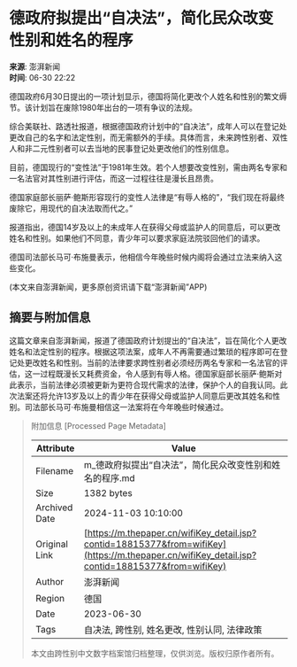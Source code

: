 # 德政府拟提出“自决法”，简化民众改变性别和姓名的程序

**来源**: 澎湃新闻  
**时间**: 06-30 22:22  

德国政府6月30日提出的一项计划显示，德国将简化更改个人姓名和性别的繁文缛节。该计划旨在废除1980年出台的一项有争议的法规。

综合美联社、路透社报道，根据德国政府计划中的“自决法”，成年人可以在登记处更改自己的名字和法定性别，而无需额外的手续。具体而言，未来跨性别者、双性人和非二元性别者可以去当地的民事登记处更改他们的性别信息。

目前，德国现行的“变性法”于1981年生效。若个人想要改变性别，需由两名专家和一名法官对其性别进行评估，而这一过程往往是漫长且昂贵。

德国家庭部长丽萨·鲍斯形容现行的变性人法律是“有辱人格的”，“我们现在将最终废除它，用现代的自决法取而代之。”

报道指出，德国14岁及以上的未成年人在获得父母或监护人的同意后，可以更改姓名和性别。如果他们不同意，青少年可以要求家庭法院驳回他们的请求。

德国司法部长马可·布施曼表示，他相信今年晚些时候内阁将会通过立法来纳入这些变化。

(本文来自澎湃新闻，更多原创资讯请下载“澎湃新闻”APP)

## 摘要与附加信息

<!-- tcd_abstract -->
这篇文章来自澎湃新闻，报道了德国政府计划提出的“自决法”，旨在简化个人更改姓名和法定性别的程序。根据这项法案，成年人不再需要通过繁琐的程序即可在登记处更改姓名和性别。当前的法律要求跨性别者必须经历两名专家和一名法官的评估，这一过程既漫长又耗费资金，令人感到有辱人格。德国家庭部长丽萨·鲍斯对此表示，当前法律必须被更新为更符合现代需求的法律，保护个人的自我认同。此次法案还将允许13岁及以上的青少年在获得父母或监护人同意后更改其姓名和性别。司法部长马可·布施曼相信这一法案将在今年晚些时候通过。
<!-- tcd_abstract_end -->

> 附加信息 [Processed Page Metadata]
>
> | Attribute       | Value                                  |
> |-----------------|----------------------------------------|
> | Filename        | m_德政府拟提出“自决法”，简化民众改变性别和姓名的程序.md                             |
> | Size            | 1382 bytes                           |
> | Archived Date   | 2024-11-03 10:10:00                             |
> | Original Link   | [https://m.thepaper.cn/wifiKey_detail.jsp?contid=18815377&from=wifiKey](https://m.thepaper.cn/wifiKey_detail.jsp?contid=18815377&from=wifiKey)                       |
> | Author          | 澎湃新闻                               |
> | Region          | 德国                               |
> | Date            | 2023-06-30                                 |
> | Tags            | 自决法, 跨性别, 姓名更改, 性别认同, 法律政策                                 |
>
> 本文由跨性别中文数字档案馆归档整理，仅供浏览。版权归原作者所有。
>